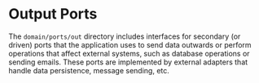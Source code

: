 # Output Ports

The `domain/ports/out` directory includes interfaces for secondary (or driven) ports that the application uses to send data outwards or perform operations that affect external systems, such as database operations or sending emails. These ports are implemented by external adapters that handle data persistence, message sending, etc.

